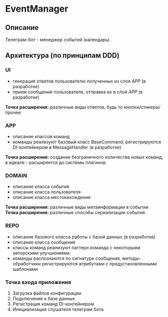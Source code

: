 # EventManager

## Описание
Телеграм-бот - менеджер событий (календарь).

## Архитектура (по принципам DDD)

### UI
- генерация ответов пользователю полученных из слоя *APP* (в разработке)
- прием сообщений пользователя, отправка их в слой *APP* (в разработке)  
  
**Точка расширения:** различные виды ответов, будь то кнопки/стикеры/прочее

### APP
- описание классов команд
- команды реализуют базовый класс BaseCommand, регистрируются DI-контейнером в MessageHandler (в разработке)  
  
**Точка расширения:** создание безграничного количества новых команд, в идеале - расширяется до системы плагинов.


### DOMAIN
- описание класса события
- описание класса пользователя
- описание класса местонахождения  
  
**Точка расширения:** различные виды метаинформации в событии  
**Точка расширения:** различные способы сериализации события  

### REPO
- описание базового класса работы с базой данных (в разработке)
- описание класса сообщения
- классы команд реализуют паттерн команда с некоторыми авторскими улучшениями
- команды распознаются по сигнатуре сообщения, методы-обработчики регистрируются атрибутами с предустановленными шаблонами


### Точка входа приложения
1. Загрузка файлов конфигурации
2. Подключение к базе данных
3. Регистрация команд DI-контейнером
4. Инициализация слушателя телеграм бота
